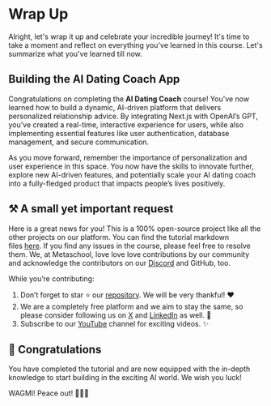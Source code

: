 # Wrap Up

Alright, let's wrap it up and celebrate your incredible journey! It's time to take a moment and reflect on everything you've learned in this course. Let's summarize what you've learned till now.

## Building the AI Dating Coach App

Congratulations on completing the **AI Dating Coach** course! You've now learned how to build a dynamic, AI-driven platform that delivers personalized relationship advice. By integrating Next.js with OpenAI’s GPT, you’ve created a real-time, interactive experience for users, while also implementing essential features like user authentication, database management, and secure communication.

As you move forward, remember the importance of personalization and user experience in this space. You now have the skills to innovate further, explore new AI-driven features, and potentially scale your AI dating coach into a fully-fledged product that impacts people’s lives positively. 

## ⚒️ A small yet important request

Here is a great news for you! This is a 100% open-source project like all the other projects on our platform. You can find the tutorial markdown files [here](https://github.com/0xmetaschool/Learning-Projects). If you find any issues in the course, please feel free to resolve them. We, at Metaschool, love love love contributions by our community and acknowledge the contributors on our [Discord](https://discord.com/invite/vbVMUwXWgc) and GitHub, too.

While you’re contributing:

1. Don’t forget to star ⭐️ our [repository](https://github.com/0xmetaschool/Learning-Projects). We will be very thankful! ❤️
2. We are a completely free platform and we aim to stay the same, so please consider following us on [X](https://bit.ly/stacks-course) and [LinkedIn](https://bit.ly/stacks-course-linkedin) as well. 🫶
3. Subscribe to our [YouTube](https://www.youtube.com/@0xmetaschool) channel for exciting videos. ✨

## 🎊 Congratulations

You have completed the tutorial and are now equipped with the in-depth knowledge to start building in the exciting AI world. We wish you luck!

WAGMI! Peace out! ✌🏻🔮
